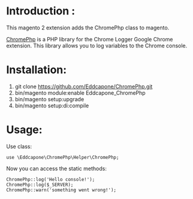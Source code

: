 # Introduction :

This magento 2 extension adds the ChromePhp class to magento.

[ChromePhp](https://github.com/ccampbell/chromephp) is a PHP library for the Chrome Logger Google Chrome extension.
This library allows you to log variables to the Chrome console.

# Installation:

1. git clone https://github.com/Eddcapone/ChromePhp.git
2. bin/magento module:enable Eddcapone_ChromePhp
3. bin/magento setup:upgrade
4. bin/magento setup:di:compile

# Usage:

Use class:

    use \Eddcapone\ChromePhp\Helper\ChromePhp;

Now you can access the static methods:

    ChromePhp::log('Hello console!');
    ChromePhp::log($_SERVER);
    ChromePhp::warn('something went wrong!');
